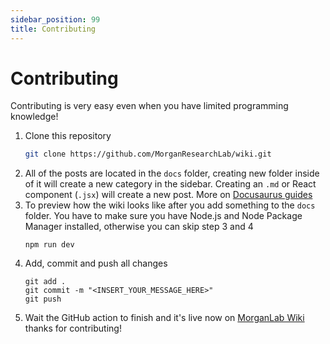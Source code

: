 ```yaml
---
sidebar_position: 99
title: Contributing
---
```


# Contributing

Contributing is very easy even when you have limited programming knowledge!

1. Clone this repository
    ```bash
    git clone https://github.com/MorganResearchLab/wiki.git
    ```
1. All of the posts are located in the `docs` folder, creating new folder inside of it will create a new category in the sidebar. Creating an `.md` or React component (`.jsx`) will create a new post. More on [Docusaurus guides](https://docusaurus.io/docs/category/guides)
1. To preview how the wiki looks like after you add something to the `docs` folder. You have to make sure you have Node.js and Node Package Manager installed, otherwise you can skip step 3 and 4
    ```
    npm run dev
    ```
1. Add, commit and push all changes
    ```
    git add .
    git commit -m "<INSERT_YOUR_MESSAGE_HERE>"
    git push
    ```
1. Wait the GitHub action to finish and it's live now on [MorganLab Wiki](https://morganresearchlab.github.io/wiki/) thanks for contributing!
